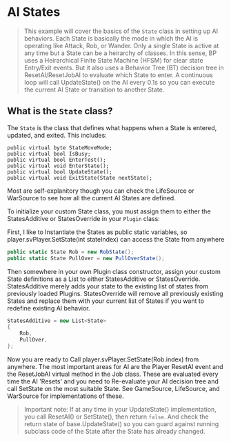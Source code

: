 # AI States

> This example will cover the basics of the ``State`` class in setting up AI behaviors. Each State is basically the mode in which the AI is operating like Attack, Rob, or Wander. Only a single State is active at any time but a State can be a heirarchy of classes. In this sense, BP uses a Heirarchical Finite State Machine (HFSM) for clear state Entry/Exit events. But it also uses a Behavior Tree (BT) decision tree in ResetAI/ResetJobAI to evaluate which State to enter. A continuous loop will call UpdateState() on the AI every 0.1s so you can execute the current AI State or transition to another State.

## What is the ``State`` class?
The ``State`` is the class that defines what happens when a State is entered, updated, and exited. This includes:
```
public virtual byte StateMoveMode;
public virtual bool IsBusy;
public virtual bool EnterTest();
public virtual void EnterState();
public virtual bool UpdateState();
public virtual void ExitState(State nextState);
```

Most are self-explanitory though you can check the LifeSource or WarSource to see how all the current AI States are defined.

To initialize your custom State class, you must assign them to either the StatesAdditive or StatesOverride in your ``Plugin`` class:

First, I like to Instantiate the States as public static variables, so player.svPlayer.SetState(int stateIndex) can access the State from anywhere
```cs
public static State Rob = new RobState();
public static State PullOver = new PullOverState();
```

Then somewhere in your own Plugin class constructor, assign your custom State definitions as a List to either StatesAdditive or StatesOverride. StatesAdditive merely adds your state to the existing list of states from previously loaded Plugins. StatesOverride will remove all previously existing States and replace them with your current list of States if you want to redefine existing AI behavior.
```cs
StatesAdditive = new List<State>
{
    Rob,
    PullOver,
};
```

Now you are ready to Call player.svPlayer.SetState(Rob.index) from anywhere. The most important areas for AI are the Player ResetAI event and the ResetJobAI virtual method in the Job class. These are evaluated every time the AI 'Resets' and you need to Re-evaluate your AI decision tree and call SetState on the most suitable State. See GameSource, LifeSource, and WarSource for implementations of these.

> Important note: If at any time in your UpdateState() implementation, you call ResetAI() or SetState(), then return `false`. And check the return state of base.UpdateState() so you can guard against running subclass code of the State after the State has already changed.

